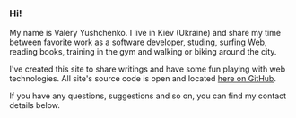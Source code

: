 ### Hi!

My name is Valery Yushchenko. I live in Kiev (Ukraine)
and share my time between favorite work as a software developer,
studing, surfing Web, reading books, training in the gym and walking or biking around the city.

I've created this site to share writings and have some fun playing with web technologies.
All site's source code is open and located [here on GitHub](http://github.com/yushchenko/site).

If you have any questions, suggestions and so on, you can find my contact details below.
